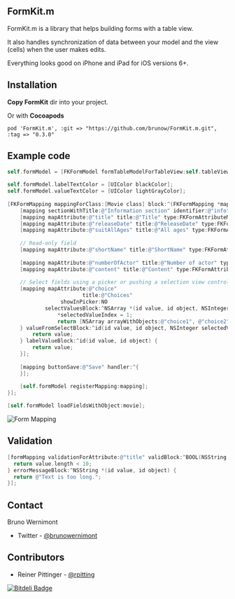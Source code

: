 ## FormKit.m

FormKit.m is a library that helps building forms with a table view.

It also handles synchronization of data between your model and the view (cells) when the user makes edits.

Everything looks good on iPhone and iPad for iOS versions 6+.

## Installation

**Copy FormKit** dir into your project.

Or with **Cocoapods**

	pod 'FormKit.m', :git => "https://github.com/brunow/FormKit.m.git", :tag => "0.3.0"

## Example code

```objective-c
self.formModel = [FKFormModel formTableModelForTableView:self.tableView navigationController:self.navigationController];

self.formModel.labelTextColor = [UIColor blackColor];
self.formModel.valueTextColor = [UIColor lightGrayColor];
  
[FKFormMapping mappingForClass:[Movie class] block:^(FKFormMapping *mapping) {
    [mapping sectionWithTitle:@"Information section" identifier:@"info"];
    [mapping mapAttribute:@"title" title:@"Title" type:FKFormAttributeMappingTypeText];
    [mapping mapAttribute:@"releaseDate" title:@"ReleaseDate" type:FKFormAttributeMappingTypeDate];
    [mapping mapAttribute:@"suitAllAges" title:@"All ages" type:FKFormAttributeMappingTypeBoolean];
    
    // Read-only field
    [mapping mapAttribute:@"shortName" title:@"ShortName" type:FKFormAttributeMappingTypeLabel];
    
    [mapping mapAttribute:@"numberOfActor" title:@"Number of actor" type:FKFormAttributeMappingTypeInteger];
    [mapping mapAttribute:@"content" title:@"Content" type:FKFormAttributeMappingTypeBigText];
    
    // Select fields using a picker or pushing a selection view controller
    [mapping mapAttribute:@"choice"
                        title:@"Choices"
                 showInPicker:NO
            selectValuesBlock:^NSArray *(id value, id object, NSInteger *selectedValueIndex){
                *selectedValueIndex = 1;
                return [NSArray arrayWithObjects:@"choice1", @"choice2", nil];
    } valueFromSelectBlock:^id(id value, id object, NSInteger selectedValueIndex) {
        return value;
    } labelValueBlock:^id(id value, id object) {
        return value;
    }];
    
    [mapping buttonSave:@"Save" handler:^{
    }];
    
    [self.formModel registerMapping:mapping];
}];

[self.formModel loadFieldsWithObject:movie];

```

![Form Mapping](https://github.com/brunow/FormKit.m/raw/master/form-mapping.png)

## Validation

```objective-c
[formMapping validationForAttribute:@"title" validBlock:^BOOL(NSString *value, id object) {
  return value.length < 10;
} errorMessageBlock:^NSString *(id value, id object) {
  return @"Text is too long.";
}];
```

## Contact

Bruno Wernimont

- Twitter - [@brunowernimont](http://twitter.com/brunowernimont)

## Contributors

- Reiner Pittinger - [@rpitting](https://twitter.com/rpitting)


[![Bitdeli Badge](https://d2weczhvl823v0.cloudfront.net/brunow/formkit.m/trend.png)](https://bitdeli.com/free "Bitdeli Badge")

